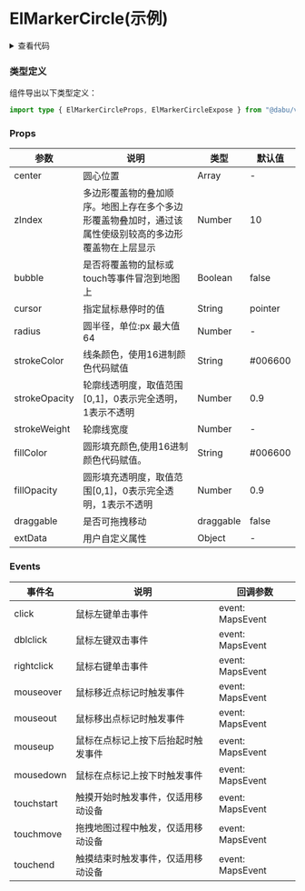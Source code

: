 <script setup>
import { onMounted, shallowRef } from "vue"
const dynamicComponent = shallowRef()
onMounted(() => {
  import('./marker-circle.vue').then(module => {
    dynamicComponent.value = module.default
  })
})
</script>

# ElMarkerCircle(示例)


<ClientOnly>
  <component :is="dynamicComponent" />
</ClientOnly>

<details>

<summary>查看代码</summary>

<<< @/examples/overlay/marker-circle/marker-circle.vue

</details>



### 类型定义

组件导出以下类型定义：

```ts
import type { ElMarkerCircleProps, ElMarkerCircleExpose } from "@dabu/vue3-amap";
```





### Props

| **参数** | **说明**       | **类型** | **默认值** |
| ------------ | -------------- | -------- | -------- |
| center | 圆心位置 | Array | - |
| zIndex | 多边形覆盖物的叠加顺序。地图上存在多个多边形覆盖物叠加时，通过该属性使级别较高的多边形覆盖物在上层显示 | Number | 10 |
| bubble | 是否将覆盖物的鼠标或touch等事件冒泡到地图上 | Boolean | false |
| cursor | 指定鼠标悬停时的值 | String | pointer |
| radius | 圆半径，单位:px 最大值64 | Number | - |
| strokeColor | 线条颜色，使用16进制颜色代码赋值 | String | \#006600 |
| strokeOpacity | 轮廓线透明度，取值范围[0,1]，0表示完全透明，1表示不透明 | Number | 0.9 |
| strokeWeight | 轮廓线宽度 | Number | - |
| fillColor | 圆形填充颜色,使用16进制颜色代码赋值。 | String | \#006600 |
| fillOpacity | 圆形填充透明度，取值范围[0,1]，0表示完全透明，1表示不透明 | Number | 0.9 |
| draggable | 是否可拖拽移动 | draggable | false |
| extData | 用户自定义属性 | Object | - |





### Events

| 事件名     | 说明                                                         | 回调参数         |
| ---------- | ------------------------------------------------------------ | ---------------- |
| click      | 鼠标左键单击事件                                             | event: MapsEvent |
| dblclick   | 鼠标左键双击事件                                             | event: MapsEvent |
| rightclick | 鼠标右键单击事件                                             | event: MapsEvent |
| mouseover  | 鼠标移近点标记时触发事件                                     | event: MapsEvent |
| mouseout   | 鼠标移出点标记时触发事件                                     | event: MapsEvent |
| mouseup    | 鼠标在点标记上按下后抬起时触发事件                           | event: MapsEvent |
| mousedown  | 鼠标在点标记上按下时触发事件                                 | event: MapsEvent |
| touchstart | 触摸开始时触发事件，仅适用移动设备                           | event: MapsEvent |
| touchmove  | 拖拽地图过程中触发，仅适用移动设备                           | event: MapsEvent |
| touchend   | 触摸结束时触发事件，仅适用移动设备                           | event: MapsEvent |